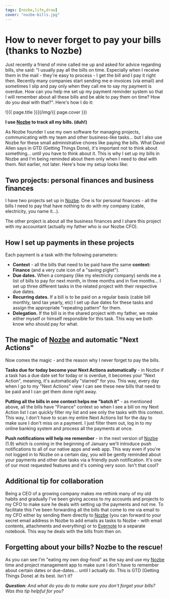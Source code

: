 ```yaml
---
tags: [nozbe,life,draw]
cover: "nozbe-bills.jpg"
---
```


# How to never forget to pay your bills (thanks to Nozbe)

Just recently a friend of mine called me up and asked for advice regarding bills, she said: "I usually pay all the bills on time. Especially when I receive them in the mail - they're easy to process - I get the bill and I pay it right then. Recently many companies start sending me e-invoices (via email) and sometimes I slip and pay only when they call me to say my payment is overdue. How can you help me set up my payment reminder system so that I will remember about all these bills and be able to pay them on time? How do you deal with that?". Here's how I do it:

<!--More-->

![{{ page.title }}](/img/{{ page.cover }})

**I use [Nozbe][n] to track all my bills. (duh!)**

As Nozbe founder I use my own software for managing projects, communicating with my team and other business-like tasks... but I also use  Nozbe for these small administrative chores like paying the bills. What David Allen says in GTD (Getting Things Done), it's important not to think about something... until you have to think about it. This is why I set up my bills in Nozbe and I'm being reminded about them only when I need to deal with them. Not earlier, not later. Here's how my setup looks like:

## Two projects: personal finances and business finances

I have two projects set up in [Nozbe][n]. One is for personal finances - all the bills I need to pay that have nothing to do with my company (cable, electricity, you name it...).

The other project is about all the business finances and I share this project with my accountant (actually my father who is our Nozbe CFO).

## How I set up payments in these projects

Each payment is a task with the following parameters:

* **Context** - all the bills that need to be paid have the same **context: Finance** (and a very cute icon of a "saving piglet").
* **Due dates.** When a company (like my electricity company) sends me a list of bills to pay for next month, in three months and in five months... I set up three different tasks in the related project with their respective due dates.
* **Recurring dates.** If a bill is to be paid on a regular basis (cable bill monthly, land tax yearly, etc) I set up due dates for these tasks and assign the appropriate "repeating pattern" for them.
* **Delegation.** If the bill is in the shared project with my father, we make either myself or himself responsible for this task. This way we both know who should pay for what.

## The magic of [Nozbe][n] and automatic "Next Actions"

Now comes the magic - and the reason why I never forget to pay the bills.

**Tasks due for today become your Next Actions automatically** - in Nozbe if a task has a due date set for today or is overdue, it becomes your "Next Action", meaning, it's automatically "starred" for you. This way, every day when I go to my "Next Actions" view I can see these new bills that need to be paid and I can get them done right away.

**Putting all the bills in one context helps me "batch it"** - as mentioned above, all the bills have "Finance" context so when I see a bill on my Next Action list I can quickly filter my list and see only the tasks with this context. This way, I don't have to scan my entire Next Actions list for the day to make sure I don't miss on a payment. I just filter them out, log in to my online banking system and process all the payments at once.

**Push notifications will help me remember** - in the next version of [Nozbe][n] (1.9) which is coming in the beginning of January we'll introduce push notifications to all of our native apps and web app. This way even if you're not logged in to Nozbe on a certain day, you will be gently reminded about your payments and other due tasks via a friendly push notification. It's one of our most requested features and it's coming very soon. Isn't that cool?

## Additional tip for collaboration

Being a CEO of a growing company makes me rethink many of my old habits and gradually I've been giving access to my accounts and projects to my CFO to make sure he deals with setting up the payments and not me. To facilitate this I've been forwarding all the bills that come to me via email to my CFO either by sending them directly to [Nozbe][n] (you can forward to your secret email address in Nozbe to add emails as tasks to Nozbe - with email contents, attachments and everything) or to [Evernote][] to a separate notebook. This way he deals with the bills from then on.

## Forgetting about your bills? Nozbe to the rescue!

As you can see I'm "eating my own dog-food" as the say and use my [Nozbe][n] time and project management app to make sure I don't have to remember about certain dates or due-dates... until I actually do. This is GTD (Getting Things Done) at its best. Isn't it?

***Question:*** *And what do you do to make sure you don't forget your bills? Was this tip helpful for you?*

[Dropbox]: http://db.tt/kD7Liux
[Evernote]: /how-i-use-evernote
[iPadOnly]: /ipadonly
[#iPadOnly]: http://ipadonly.net/
[Nozbe]: http://www.nozbe.com/
[Productive! Magazine]: http://www.productivemag.com/
[Productive! Show]: /productive_show
[@MSliwinski]: http://twitter.com/MSliwinski


[n]: https://michael.gratis/nozbe